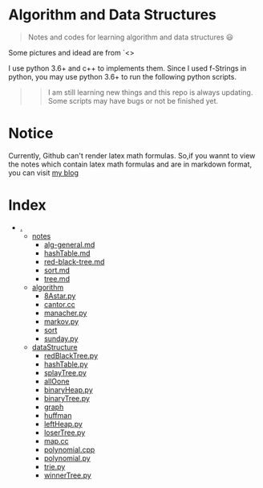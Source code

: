 # Algorithm and Data Structures
>Notes and codes for learning algorithm and data structures :smiley:

Some pictures and idead are from `<<Introduction to Algotithm>>

I use python 3.6+ and c++ to implements them.
Since I used f-Strings in python, you may use python 3.6+ to run the following python scripts.

>>I am still learning new things and this repo is always updating.
Some scripts may have bugs or not be finished yet.

# Notice
Currently, Github can't render latex math formulas.
So,if you wannt to view the notes which contain latex math formulas and are in markdown format, you can visit [my blog](https://mbinary.coding.me)

# Index
* [.](.)
    * [notes](./notes)
        * [alg-general.md](./notes/alg-general.md)
        * [hashTable.md](./notes/hashTable.md)
        * [red-black-tree.md](./notes/red-black-tree.md)
        * [sort.md](./notes/sort.md)
        * [tree.md](./notes/tree.md)
    * [algorithm](./algorithm)
        * [8Astar.py](./algorithm/8Astar.py)
        * [cantor.cc](./algorithm/cantor.cc)
        * [manacher.py](./algorithm/manacher.py)
        * [markov.py](./algorithm/markov.py)
        * [sort](./algorithm/sort)
        * [sunday.py](./algorithm/sunday.py)
    * [dataStructure](./dataStructure)
        * [redBlackTree.py](./dataStructure/redBlackTree.py)
        * [hashTable.py](./dataStructure/hashTable.py)
        * [splayTree.py](./dataStructure/splayTree.py)
        * [allOone](./dataStructure/allOone)
        * [binaryHeap.py](./dataStructure/binaryHeap.py)
        * [binaryTree.py](./dataStructure/binaryTree.py)
        * [graph](./dataStructure/graph)
        * [huffman](./dataStructure/huffman)
        * [leftHeap.py](./dataStructure/leftHeap.py)
        * [loserTree.py](./dataStructure/loserTree.py)
        * [map.cc](./dataStructure/map.cc)
        * [polynomial.cpp](./dataStructure/polynomial.cpp)
        * [polynomial.py](./dataStructure/polynomial.py)
        * [trie.py](./dataStructure/trie.py)
        * [winnerTree.py](./dataStructure/winnerTree.py)
